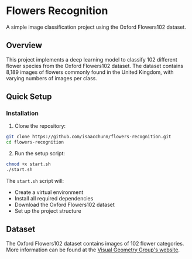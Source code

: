 # Flowers Recognition

A simple image classification project using the Oxford Flowers102 dataset.

## Overview

This project implements a deep learning model to classify 102 different flower species from the Oxford Flowers102 dataset. The dataset contains 8,189 images of flowers commonly found in the United Kingdom, with varying numbers of images per class.

## Quick Setup


### Installation

1. Clone the repository:
```bash
git clone https://github.com/isaacchunn/flowers-recognition.git
cd flowers-recognition
```

2. Run the setup script:
```bash
chmod +x start.sh
./start.sh
```

The `start.sh` script will:
- Create a virtual environment
- Install all required dependencies
- Download the Oxford Flowers102 dataset
- Set up the project structure


## Dataset

The Oxford Flowers102 dataset contains images of 102 flower categories. More information can be found at the [Visual Geometry Group's website](https://www.robots.ox.ac.uk/~vgg/data/flowers/102/).